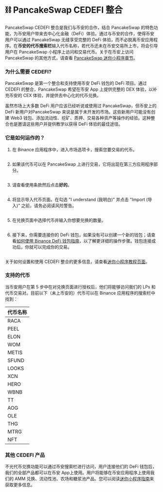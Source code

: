 # ⛓ PancakeSwap CEDEFI 整合

PancakeSwap CEDEFI 整合是我们与币安的合作，结合 PancakeSwap 的特色功能，为币安用户带来去中心化金融（DeFi）体验。通过与币安的合作，使得币安用户可以通过 PancakeSwap 无缝享受完整的 DeFi 体验，而不必脱离币安应用程序。在**币安的代币搜索栏**输入代币名称，若代币还未在币安交易所上市，将会引导用户在 PancakeSwap 小程序上访问和交易代币。关于在币安上访问 PancakeSwap 的其他方式，请查看 [PancakeSwap 迷你小程序章节](ru-he-shi-yong-pancakeswap-mi-ni-xiao-cheng-xu.md)。

### 为什么需要 CEDEFI?

PancakeSwap 是第一个整合和支持使用币安 DeFi 钱包的 DeFi 项目。通过 CEDEFI 的整合，PancakeSwap 希望在币安 App 上提供完整的 DEX 体验，以补充币安的 CEX 体验，并提供去中心化的代币兑换。

虽然市场上大多数 DeFi 用户应该已经听说或使用过 PancakeSwap，但币安上的 DeFi 新用户对PancakeSwap 来说是属于未开发的市场。这些新用户可能没有创建 Web3 钱包、添加流动性、挖矿、质押、交易各种资产等操作的经验。这种整合也是邀请这些用户并提供教学以获得 DeFi 体验的最佳途径。

### 它是如何运作的？

1. 在 Binance 应用程序中，进入市场选项卡，搜索您要交易的代币。

<div align="left">

<figure><img src="../../.gitbook/assets/CEDEFI 1.jpg" alt=""><figcaption></figcaption></figure>

</div>

2. 如果该代币可以在 PancakeSwap 上进行交易，它将出现在第三方应用程序部分。

<div align="left">

<figure><img src="../../.gitbook/assets/CEDEFI 2.jpg" alt=""><figcaption></figcaption></figure>

</div>

3. 请查看使用条款然后点击**好的**。

<div align="left">

<figure><img src="../../.gitbook/assets/CEDEFI 3.jpg" alt=""><figcaption></figcaption></figure>

</div>

4. 将显示导入代币页面。在勾选 "I understand (我明白)" 并点击 "Import (导入)" 之前，请务必阅读风险警告。

<div align="left">

<figure><img src="../../.gitbook/assets/CEDEFI 4.jpg" alt=""><figcaption></figcaption></figure>

</div>

5. 在兑换页面中选择代币并输入你想要兑换的数量。

<div align="left">

<figure><img src="../../.gitbook/assets/CEDEFI 5.png" alt=""><figcaption></figcaption></figure>

</div>

6. 接下来，你需要连接你的 DeFi 钱包，如果没有可以创建一个新的钱包；请查看[如何使用 Binance DeFi 钱包指南](ru-he-shi-yong-pancakeswap-mi-ni-xiao-cheng-xu.md#she-zhi-bi-an-defi-qian-bao)，以了解更详细的操作步骤。钱包连接成功后，你就可以完成你的交易。

<div align="left">

<figure><img src="../../.gitbook/assets/CEDEFI 6.jpg" alt=""><figcaption></figcaption></figure>

</div>

关于如何设置和使用 CEDEFI 整合的更多信息，请查看[迷你小程序教程页面](ru-he-shi-yong-pancakeswap-mi-ni-xiao-cheng-xu.md)。

### 支持的代币

当币安用户在第 5 步中在对兑换页面进行授权后，他们将能够访问我们的 LPs 和代币交易对。目前以下（未上币安的）代币可以在 Binance 应用程序的搜索栏中找到：

| 代币名称  |
| ----- |
| RACA  |
| PEEL  |
| ELON  |
| WOM   |
| METIS |
| SFUND |
| LOOKS |
| XCN   |
| HERO  |
| WBNB  |
| TT    |
| AOG   |
| OLE   |
| THG   |
| MTRG  |
| NFT   |

### 其他 CEDEFI 产品&#x20;

不光代币兑换功能可以通过币安搜索栏进行访问，用户连接他们的 DeFi 钱包后，我们的全部产品都可以在币安 App上使用。用户将能够在币安应用程序上使用我们的 AMM 兑换、流动性池、农场和糖浆池产品。您可以阅读[迷你小程序指南](./)来获取更多信息。
